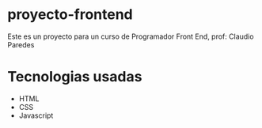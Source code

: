 # proyecto-frontend

Este es un proyecto para un curso de Programador Front End, prof: Claudio Paredes

# Tecnologias usadas

- HTML
- CSS
- Javascript
